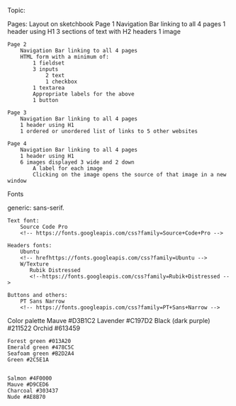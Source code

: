 Topic:

Pages:
    Layout on sketchbook
    Page 1
        Navigation Bar linking to all 4 pages
        1 header using H1
        3 sections of text with H2 headers
        1 image


    Page 2
        Navigation Bar linking to all 4 pages
        HTML form with a minimum of:
            1 fieldset
            3 inputs
                2 text
                1 checkbox
            1 textarea
            Appropriate labels for the above
            1 button

    Page 3
        Navigation Bar linking to all 4 pages
        1 header using H1
        1 ordered or unordered list of links to 5 other websites

    Page 4
        Navigation Bar linking to all 4 pages
        1 header using H1
        6 images displayed 3 wide and 2 down
            A label for each image
            Clicking on the image opens the source of that image in a new window
Fonts
  <!-- <html>
  <head>
    <meta charset="utf-8">
    <link rel="stylesheet"
          href="https://fonts.googleapis.com/css?family
-->

   generic: sans-serif.

    Text font:
        Source Code Pro
        <!-- https://fonts.googleapis.com/css?family=Source+Code+Pro -->

    Headers fonts:
        Ubuntu
        <!-- hrefhttps://fonts.googleapis.com/css?family=Ubuntu -->
        W/Texture
           Rubik Distressed
           <!--https://fonts.googleapis.com/css?family=Rubik+Distressed -->

    Buttons and others:
        PT Sans Narrow
        <!-- https://fonts.googleapis.com/css?family=PT+Sans+Narrow -->

Color palette
    Mauve #D3B1C2
    Lavender #C197D2
    Black (dark purple) #211522
    Orchid #613459


    Forest green #013A20
    Emerald green #478C5C
    Seafoam green #B2D2A4
    Green #2C5E1A


    Salmon #4F0000
    Mauve #D9CED6
    Charcoal #303437
    Nude #AE8B70
